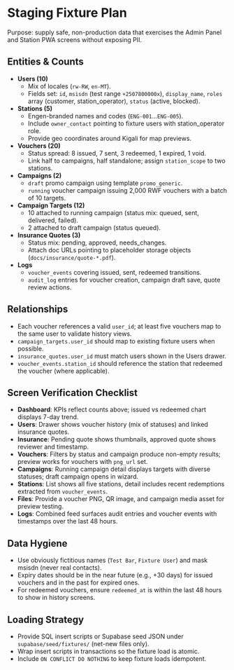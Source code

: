 # Staging Fixture Plan

Purpose: supply safe, non-production data that exercises the Admin Panel and Station PWA screens without exposing PII.

## Entities & Counts
- **Users (10)**
  - Mix of locales (`rw-RW`, `en-MT`).
  - Fields set: `id`, `msisdn` (test range `+2507800000x`), `display_name`, `roles` array (customer, station_operator), `status` (active, blocked).
- **Stations (5)**
  - Engen-branded names and codes (`ENG-001`...`ENG-005`).
  - Include `owner_contact` pointing to fixture users with station_operator role.
  - Provide geo coordinates around Kigali for map previews.
- **Vouchers (20)**
  - Status spread: 8 issued, 7 sent, 3 redeemed, 1 expired, 1 void.
  - Link half to campaigns, half standalone; assign `station_scope` to two stations.
- **Campaigns (2)**
  - `draft` promo campaign using template `promo_generic`.
  - `running` voucher campaign issuing 2,000 RWF vouchers with a batch of 10 targets.
- **Campaign Targets (12)**
  - 10 attached to running campaign (status mix: queued, sent, delivered, failed).
  - 2 attached to draft campaign (status queued).
- **Insurance Quotes (3)**
  - Status mix: pending, approved, needs_changes.
  - Attach doc URLs pointing to placeholder storage objects (`docs/insurance/quote-*.pdf`).
- **Logs**
  - `voucher_events` covering issued, sent, redeemed transitions.
  - `audit_log` entries for voucher creation, campaign draft save, quote review actions.

## Relationships
- Each voucher references a valid `user_id`; at least five vouchers map to the same user to validate history views.
- `campaign_targets.user_id` should map to existing fixture users when possible.
- `insurance_quotes.user_id` must match users shown in the Users drawer.
- `voucher_events.station_id` should reference the station that redeemed the voucher (where applicable).

## Screen Verification Checklist
- **Dashboard**: KPIs reflect counts above; issued vs redeemed chart displays 7-day trend.
- **Users**: Drawer shows voucher history (mix of statuses) and linked insurance quotes.
- **Insurance**: Pending quote shows thumbnails, approved quote shows reviewer and timestamp.
- **Vouchers**: Filters by status and campaign produce non-empty results; preview works for vouchers with `png_url` set.
- **Campaigns**: Running campaign detail displays targets with diverse statuses; draft campaign opens in wizard.
- **Stations**: List shows all five stations, detail includes recent redemptions extracted from `voucher_events`.
- **Files**: Provide a voucher PNG, QR image, and campaign media asset for preview testing.
- **Logs**: Combined feed surfaces audit entries and voucher events with timestamps over the last 48 hours.

## Data Hygiene
- Use obviously fictitious names (`Test Bar`, `Fixture User`) and mask msisdn (never real contacts).
- Expiry dates should be in the near future (e.g., +30 days) for issued vouchers and in the past for expired ones.
- For redeemed vouchers, ensure `redeemed_at` is within the last 48 hours to show in history screens.

## Loading Strategy
- Provide SQL insert scripts or Supabase seed JSON under `supabase/seed/fixtures/` (net-new files only).
- Wrap insert scripts in transactions so the fixture load is atomic.
- Include `ON CONFLICT DO NOTHING` to keep fixture loads idempotent.
